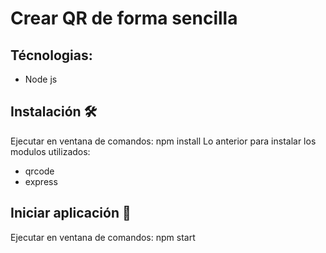 # Crear QR de forma sencilla
## Técnologias:
- Node js

## Instalación 🛠
 Ejecutar en ventana de comandos: npm install 
 Lo anterior para instalar los modulos utilizados:
 - qrcode
 - express

## Iniciar aplicación 🏁
Ejecutar en ventana de comandos: npm start
